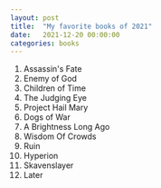 ```yaml
---
layout: post
title:  "My favorite books of 2021"
date:   2021-12-20 00:00:00
categories: books
---
```


1. Assassin's Fate
1. Enemy of God
1. Children of Time
1. The Judging Eye
1. Project Hail Mary
1. Dogs of War
1. A Brightness Long Ago 
1. Wisdom Of Crowds
1. Ruin
1. Hyperion
1. Skavenslayer 
1. Later
